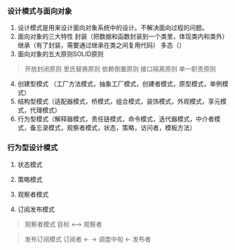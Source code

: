 ### 设计模式与面向对象
1. 设计模式是用来设计面向对象系统中的设计。不解决面向过程的问题。
2. 面向对象的三大特性 封装（把数据和函数封装到一个类里，体现类内和类外） 继承（有了封装，需要通过继承在类之间复用代码） 多态（）
3. 面向对象的五大原则SOLID原则
> 开放封闭原则
> 里氏替换原则
> 依赖倒置原则
> 接口隔离原则
> 单一职责原则
4. 创建型模式 （工厂方法模式，抽象工厂模式，创建者模式，原型模式，单例模式）
5. 结构型模式（适配器模式，桥模式，组合模式，装饰模式，外观模式，享元模式，代理模式）
6. 行为型模式（解释器模式，责任链模式，命令模式，迭代器模式，中介者模式，备忘录模式，观察者模式，状态，策略，访问者，模板方法）

### 行为型设计模式

1. 状态模式


2. 策略模式


3. 观察者模式


4. 订阅发布模式
> 观察者模式 目标 <--> 观察者

> 发布订阅模式 订阅者 <- -> 调度中旬 <- 发布者
